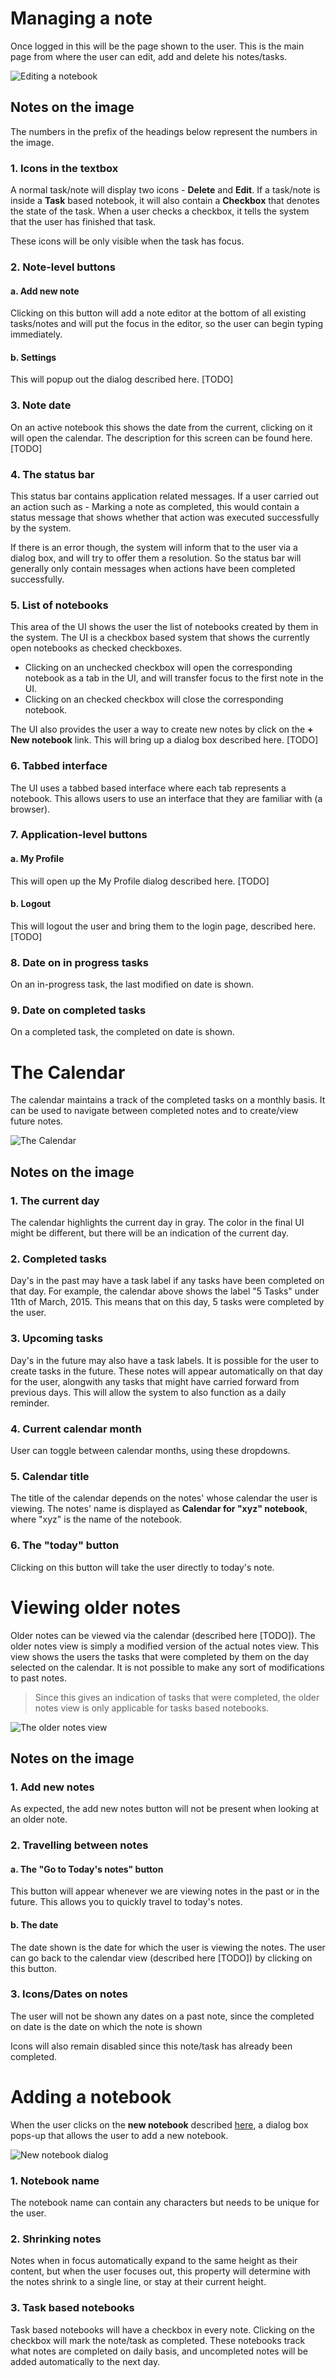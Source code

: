 # Managing a note

Once logged in this will be the page shown to the user. This is the main page from where the user can edit, add and delete his notes/tasks.

![Editing a notebook](https://raw.githubusercontent.com/Abijeet/markdown-notes-doc/master/img/editing-notebook.png)

## Notes on the image

The numbers in the prefix of the headings below represent the numbers in the image.

### 1. Icons in the textbox

A normal task/note will display two icons - **Delete** and **Edit**. If a task/note is inside a **Task** based notebook, it will also contain a **Checkbox** that denotes the state of the task. When a user checks a checkbox, it tells the system that the user has finished that task.

These icons will be only visible when the task has focus.

### 2. Note-level buttons

#### a. Add new note

Clicking on this button will add a note editor at the bottom of all existing tasks/notes and will put the focus in the editor, so the user can begin typing immediately.

#### b. Settings 

This will popup out the dialog described here. [TODO]

### 3. Note date

On an active notebook this shows the date from the current, clicking on it will open the calendar. The description for this screen can be found here. [TODO]

### 4. The status bar

This status bar contains application related messages. If a user carried out an action such as - Marking a note as completed, this would contain a status message that shows whether that action was executed successfully by the system.

If there is an error though, the system will inform that to the user via a dialog box, and will try to offer them a resolution. So the status bar will generally only contain messages when actions have been completed successfully.

### 5. List of notebooks

This area of the UI shows the user the list of notebooks created by them in the system. The UI is a checkbox based system that shows the currently open notebooks as checked checkboxes.

- Clicking on an unchecked checkbox will open the corresponding notebook as a tab in the UI, and will transfer focus to the first note in the UI.
- Clicking on an checked checkbox will close the corresponding notebook.

The UI also provides the user a way to create new notes by click on the **+ New notebook** link. This will bring up a dialog box described here. [TODO]

### 6. Tabbed interface

The UI uses a tabbed based interface where each tab represents a notebook. This allows users to use an interface that they are familiar with (a browser). 

### 7. Application-level buttons

#### a. My Profile

This will open up the My Profile dialog described here. [TODO]

#### b. Logout

This will logout the user and bring them to the login page, described here. [TODO]

### 8. Date on in progress tasks

On an in-progress task, the last modified on date is shown.

### 9. Date on completed tasks

On a completed task, the completed on date is shown.

# The Calendar

The calendar maintains a track of the completed tasks on a monthly basis. It can be used to navigate between completed notes and to create/view future notes.

![The Calendar](https://raw.githubusercontent.com/Abijeet/markdown-notes-doc/master/img/notes-calendar.png)

## Notes on the image

### 1. The current day

The calendar highlights the current day in gray. The color in the final UI might be different, but there will be an indication of the current day.

### 2. Completed tasks

Day's in the past may have a task label if any tasks have been completed on that day. For example, the calendar above shows the label "5 Tasks" under 11th of March, 2015. This means that on this day, 5 tasks were completed by the user.

### 3. Upcoming tasks

Day's in the future may also have a task labels. It is possible for the user to create tasks in the future. These notes will appear automatically on that day for the user, alongwith any tasks that might have carried forward from previous days. This will allow the system to also function as a daily reminder.

### 4. Current calendar month

User can toggle between calendar months, using these dropdowns.

### 5. Calendar title

The title of the calendar depends on the notes' whose calendar the user is viewing. The notes' name is displayed as **Calendar for "xyz" notebook**, where "xyz" is the name of the notebook.

### 6. The "today" button

Clicking on this button will take the user directly to today's note.

# Viewing older notes

Older notes can be viewed via the calendar (described here [TODO]). The older notes view is simply a modified version of the actual notes view. This view shows the users the tasks that were completed by them on the day selected on the calendar. It is not possible to make any sort of modifications to past notes.

> Since this gives an indication of tasks that were completed, the older notes view is only applicable for tasks based notebooks.

![The older notes view](https://raw.githubusercontent.com/Abijeet/markdown-notes-doc/master/img/older-notes.png)

## Notes on the image

### 1. Add new notes

As expected, the add new notes button will not be present when looking at an older note.

### 2. Travelling between notes

#### a. The "Go to Today's notes" button

This button will appear whenever we are viewing notes in the past or in the future. This allows you to quickly travel to today's notes.

#### b. The date

The date shown is the date for which the user is viewing the notes. The user can go back to the calendar view (described here [TODO]) by clicking on this button.

### 3. Icons/Dates on notes

The user will not be shown any dates on a past note, since the completed on date is the date on which the note is shown

Icons will also remain disabled since this note/task has already been completed.


# Adding a notebook

When the user clicks on the **new notebook** described [here](https://github.com/Abijeet/markdown-notes-doc/blob/master/ui/notes.md#5-list-of-notebooks), a dialog box pops-up that allows the user to add a new notebook.

![New notebook dialog](https://raw.githubusercontent.com/Abijeet/markdown-notes-doc/master/img/new-book.png)

### 1. Notebook name

The notebook name can contain any characters but needs to be unique for the user.

### 2. Shrinking notes

Notes when in focus automatically expand to the same height as their content, but when the user focuses out, this property will determine with the notes shrink to a single line, or stay at their current height.

### 3. Task based notebooks

Task based notebooks will have a checkbox in every note. Clicking on the checkbox will mark the note/task as completed. These notebooks track what notes are completed on daily basis, and uncompleted notes will be added automatically to the next day.
